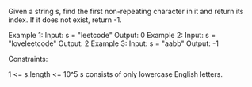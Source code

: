 Given a string s, find the first non-repeating character in it and return its
index. If it does not exist, return -1.


Example 1:
Input: s = "leetcode"
Output: 0
Example 2:
Input: s = "loveleetcode"
Output: 2
Example 3:
Input: s = "aabb"
Output: -1


Constraints:


1 <= s.length <= 10^5
s consists of only lowercase English letters.




